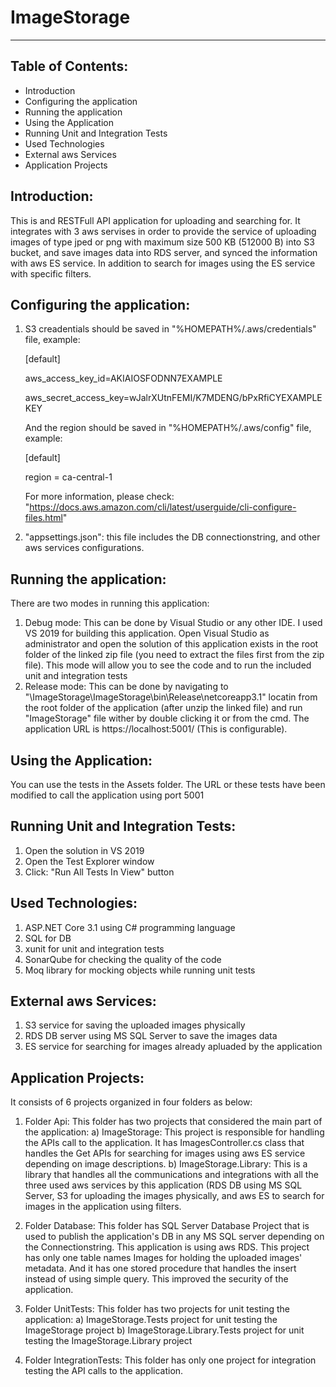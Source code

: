 # ImageStorage
--------------


Table of Contents:
------------------
* Introduction
* Configuring the application
* Running the application
* Using the Application
* Running Unit and Integration Tests
* Used Technologies
* External aws Services
* Application Projects


Introduction:
-------------
This is and RESTFull API application for uploading and searching for. It integrates with 3 aws servises in order to provide the service of uploading images of type jped or png with maximum size 500 KB (512000 B) into S3 bucket, and save images data into RDS server, and synced the information with aws ES service. In addition to search for images using the ES service with specific filters.


Configuring the application:
----------------------------
1. S3 creadentials should be saved in "%HOMEPATH%/.aws/credentials" file, example:

    [default]
    
    aws_access_key_id=AKIAIOSFODNN7EXAMPLE
    
    aws_secret_access_key=wJalrXUtnFEMI/K7MDENG/bPxRfiCYEXAMPLEKEY



    And the region should be saved in "%HOMEPATH%/.aws/config" file, example:
    
    [default]
    
    region = ca-central-1 

    For more information, please check: "https://docs.aws.amazon.com/cli/latest/userguide/cli-configure-files.html"

2. "appsettings.json": this file includes the DB connectionstring, and other aws services configurations.


Running the application:
------------------------
There are two modes in running this application:
1. Debug mode: This can be done by Visual Studio or any other IDE. I used VS 2019 for building this application. Open Visual Studio as administrator and open the solution of this application exists in the root folder of the linked zip file (you need to extract the files first from the zip file). This mode will allow you to see the code and to run the included unit and integration tests
2. Release mode: This can be done by navigating to "\ImageStorage\ImageStorage\bin\Release\netcoreapp3.1" locatin from the root folder of the application (after unzip the linked file) and run "ImageStorage" file wither by double clicking it or from the cmd. The application URL is https://localhost:5001/ (This is configurable).

Using the Application:
--------------------
You can use the tests in the Assets folder. The URL or these tests have been modified to call the application using port 5001


Running Unit and Integration Tests:
-----------------------------------
1. Open the solution in VS 2019
2. Open the Test Explorer window
3. Click: "Run All Tests In View" button


Used Technologies:
------------------
1. ASP.NET Core 3.1 using C# programming language
2. SQL for DB
3. xunit for unit and integration tests
4. SonarQube for checking the quality of the code
5. Moq library for mocking objects while running unit tests


External aws Services:
------------------
1. S3 service for saving the uploaded images physically
2. RDS DB server using MS SQL Server to save the images data
3. ES service for searching for images already apluaded by the application


Application Projects:
---------------------
 It consists of 6 projects organized in four folders as below:
1. Folder Api: This folder has two projects that considered the main part of the application:
a) ImageStorage: This project is responsible for handling the APIs call to the application. It has ImagesController.cs class that handles the Get APIs for searching for images using aws ES service depending on image descriptions. 
b) ImageStorage.Library: This is a library that handles all the communications and integrations with all the three used aws services by this application (RDS DB using MS SQL Server, S3 for uploading the images physically, and aws ES to search for images in the application using filters.

2. Folder Database: This folder has SQL Server Database Project that is used to publish the application's DB in any MS SQL server depending on the Connectionstring. This application is using aws RDS. This project has only one table names Images for holding the uploaded images' metadata. And it has one stored procedure that handles the insert instead of using simple query. This improved the security of the application.

3. Folder UnitTests: This folder has two projects for unit testing the application:
a) ImageStorage.Tests project for unit testing the ImageStorage project
b) ImageStorage.Library.Tests project for unit testing the ImageStorage.Library project

4. Folder IntegrationTests: This folder has only one project for integration testing the API calls to the application.

